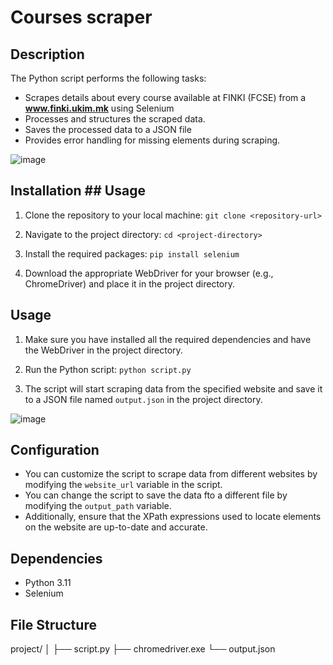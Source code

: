 # Courses scraper

## Description
The Python script performs the following tasks:
- Scrapes details about every course available at FINKI (FCSE) from a **www.finki.ukim.mk** using Selenium
- Processes and structures the scraped data.
- Saves the processed data to a JSON file
-  Provides error handling for missing elements during scraping.

  ![image](https://github.com/VlahovskiAndrej/finki-scraper/assets/95543841/3357e58b-f3f2-474e-a536-7e3e429d106f)

## Installation ## Usage

1. Clone the repository to your local machine:
```git clone <repository-url>```

2. Navigate to the project directory:
```cd <project-directory>```

3. Install the required packages:
```pip install selenium```

4. Download the appropriate WebDriver for your browser (e.g., ChromeDriver) and place it in the project directory.

## Usage

1. Make sure you have installed all the required dependencies and have the WebDriver in the project directory.

2. Run the Python script:
```python script.py```

3. The script will start scraping data from the specified website and save it to a JSON file named `output.json` in the project directory.

![image](https://github.com/VlahovskiAndrej/finki-scraper/assets/95543841/78613bb7-502a-4cb7-8f04-e39cbb154603)

## Configuration

- You can customize the script to scrape data from different websites by modifying the `website_url` variable in the script.
- You can change the script to save the data fto a different file by modifying the `output_path` variable.
- Additionally, ensure that the XPath expressions used to locate elements on the website are up-to-date and accurate.

## Dependencies

- Python 3.11
- Selenium

## File Structure

project/
│
├── script.py
├── chromedriver.exe
└── output.json
